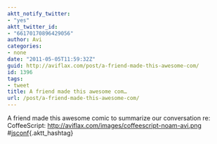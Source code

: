```yaml
---
aktt_notify_twitter:
- "yes"
aktt_twitter_id:
- "66170170896429056"
author: Avi
categories:
- none
date: "2011-05-05T11:59:32Z"
guid: http://aviflax.com/post/a-friend-made-this-awesome-com/
id: 1396
tags:
- tweet
title: A friend made this awesome com…
url: /post/a-friend-made-this-awesome-com/
---
```

A friend made this awesome comic to summarize our conversation re: CoffeeScript: <a href="http://aviflax.com/images/coffeescript-noam-avi.png" rel="nofollow">http://aviflax.com/images/coffeescript-noam-avi.png</a> #[jsconf](http://search.twitter.com/search?q=%23jsconf){.aktt_hashtag}
